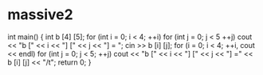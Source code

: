 # massive2
int main() {  int b [4] [5];  for (int i = 0; i &lt; 4; ++i)  for (int j = 0; j &lt; 5 ++j)  cout &lt;&lt; "b [" &lt;&lt; i &lt;&lt;  "] [" &lt;&lt; j &lt;&lt; "] = ";  cin >> b [i] [j]; for (i = 0; i &lt; 4; ++i, cout &lt;&lt; endl) for (int j = 0; j &lt; 5; ++j) cout &lt;&lt; "b [" &lt;&lt; i &lt;&lt; "] [" &lt;&lt; j &lt;&lt; "] =" &lt;&lt; b [i] [j] &lt;&lt; "/t";      return 0; }
